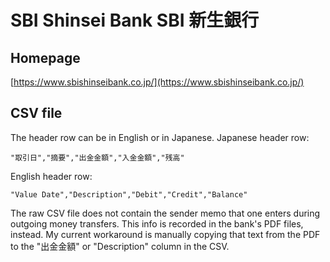 # SBI Shinsei Bank SBI 新生銀行

## Homepage

[https://www.sbishinseibank.co.jp/](https://www.sbishinseibank.co.jp/)

## CSV file

The header row can be in English or in Japanese.
Japanese header row:

```csv
"取引日","摘要","出金金額","入金金額","残高"
```

English header row:

```csv
"Value Date","Description","Debit","Credit","Balance"
```

The raw CSV file does not contain the sender memo that one enters during outgoing money transfers. This info is recorded in the bank's PDF files, instead. My current workaround is manually copying that text from the PDF to the "出金金額" or "Description" column in the CSV.
